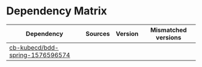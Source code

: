 # Dependency Matrix

Dependency | Sources | Version | Mismatched versions
---------- | ------- | ------- | -------------------
[cb-kubecd/bdd-spring-1576596574](https://github.com/cb-kubecd/bdd-spring-1576596574.git) |  | []() | 
